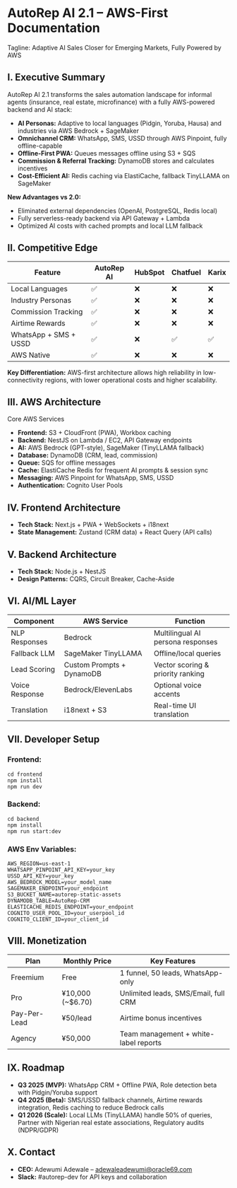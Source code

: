 # AutoRep AI 2.1 – AWS-First Documentation
Tagline: Adaptive AI Sales Closer for Emerging Markets, Fully Powered by AWS

## I. Executive Summary
AutoRep AI 2.1 transforms the sales automation landscape for informal agents (insurance, real estate, microfinance) with a fully AWS-powered backend and AI stack:
- **AI Personas:** Adaptive to local languages (Pidgin, Yoruba, Hausa) and industries via AWS Bedrock + SageMaker
- **Omnichannel CRM:** WhatsApp, SMS, USSD through AWS Pinpoint, fully offline-capable
- **Offline-First PWA:** Queues messages offline using S3 + SQS
- **Commission & Referral Tracking:** DynamoDB stores and calculates incentives
- **Cost-Efficient AI:** Redis caching via ElastiCache, fallback TinyLLAMA on SageMaker

**New Advantages vs 2.0:**
- Eliminated external dependencies (OpenAI, PostgreSQL, Redis local)
- Fully serverless-ready backend via API Gateway + Lambda
- Optimized AI costs with cached prompts and local LLM fallback

## II. Competitive Edge
| Feature | AutoRep AI | HubSpot | Chatfuel | Karix |
|---|---|---|---|---|
| Local Languages | ✅ | ❌ | ❌ | ❌ |
| Industry Personas | ✅ | ❌ | ❌ | ❌ |
| Commission Tracking | ✅ | ❌ | ❌ | ❌ |
| Airtime Rewards | ✅ | ❌ | ❌ | ❌ |
| WhatsApp + SMS + USSD | ✅ | ❌ | ✅ | ✅ |
| AWS Native | ✅ | ❌ | ❌ | ❌ |

**Key Differentiation:** AWS-first architecture allows high reliability in low-connectivity regions, with lower operational costs and higher scalability.

## III. AWS Architecture
Core AWS Services
- **Frontend:** S3 + CloudFront (PWA), Workbox caching
- **Backend:** NestJS on Lambda / EC2, API Gateway endpoints
- **AI:** AWS Bedrock (GPT-style), SageMaker (TinyLLAMA fallback)
- **Database:** DynamoDB (CRM, lead, commission)
- **Queue:** SQS for offline messages
- **Cache:** ElastiCache Redis for frequent AI prompts & session sync
- **Messaging:** AWS Pinpoint for WhatsApp, SMS, USSD
- **Authentication:** Cognito User Pools

## IV. Frontend Architecture
- **Tech Stack:** Next.js + PWA + WebSockets + i18next
- **State Management:** Zustand (CRM data) + React Query (API calls)

## V. Backend Architecture
- **Tech Stack:** Node.js + NestJS
- **Design Patterns:** CQRS, Circuit Breaker, Cache-Aside

## VI. AI/ML Layer
| Component | AWS Service | Function |
|---|---|---|
| NLP Responses | Bedrock | Multilingual AI persona responses |
| Fallback LLM | SageMaker TinyLLAMA | Offline/local queries |
| Lead Scoring | Custom Prompts + DynamoDB | Vector scoring & priority ranking |
| Voice Response | Bedrock/ElevenLabs | Optional voice accents |
| Translation | i18next + S3 | Real-time UI translation |

## VII. Developer Setup
### Frontend:
```
cd frontend
npm install
npm run dev
```

### Backend:
```
cd backend
npm install
npm run start:dev
```

### AWS Env Variables:
```
AWS_REGION=us-east-1
WHATSAPP_PINPOINT_API_KEY=your_key
USSD_API_KEY=your_key
AWS_BEDROCK_MODEL=your_model_name
SAGEMAKER_ENDPOINT=your_endpoint
S3_BUCKET_NAME=autorep-static-assets
DYNAMODB_TABLE=AutoRep-CRM
ELASTICACHE_REDIS_ENDPOINT=your_endpoint
COGNITO_USER_POOL_ID=your_userpool_id
COGNITO_CLIENT_ID=your_client_id
```

## VIII. Monetization
| Plan | Monthly Price | Key Features |
|---|---|---|
| Freemium | Free | 1 funnel, 50 leads, WhatsApp-only |
| Pro | ¥10,000 (~$6.70) | Unlimited leads, SMS/Email, full CRM |
| Pay-Per-Lead | ¥50/lead | Airtime bonus incentives |
| Agency | ¥50,000 | Team management + white-label reports |

## IX. Roadmap
- **Q3 2025 (MVP):** WhatsApp CRM + Offline PWA, Role detection beta with Pidgin/Yoruba support
- **Q4 2025 (Beta):** SMS/USSD fallback channels, Airtime rewards integration, Redis caching to reduce Bedrock calls
- **Q1 2026 (Scale):** Local LLMs (TinyLLAMA) handle 50% of queries, Partner with Nigerian real estate associations, Regulatory audits (NDPR/GDPR)

## X. Contact
- **CEO:** Adewumi Adewale – adewaleadewumi@oracle69.com
- **Slack:** #autorep-dev for API keys and collaboration